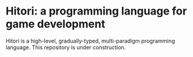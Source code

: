 # Hitori: a programming language for game development

Hitori is a high-level, gradually-typed, multi-paradigm programming language. This repository is under construction.
